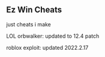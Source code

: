 ## Ez Win Cheats

just cheats i make

LOL orbwalker:
  updated to 12.4 patch
  
roblox exploit:
  updated 2022.2.17
